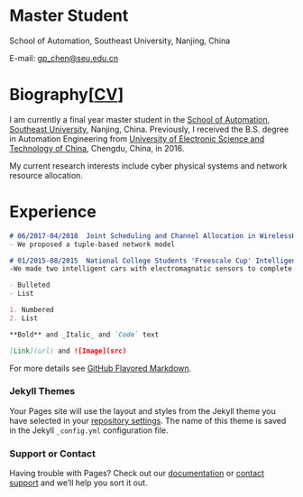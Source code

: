 # Master Student
 School of Automation, Southeast University, Nanjing, China
 
 E-mail: gp_chen@seu.edu.cn

# Biography[[CV](CV_Chen.pdf)]
 I am currently a final year master student in the [School of Automation](http://automation.seu.edu.cn/), [Southeast University](http://www.seu.edu.cn/), Nanjing, China. Previously, I received the B.S. degree in Automation Engineering from [University of Electronic Science and Technology of China](https://www.uestc.edu.cn/), Chengdu, China, in 2016. 
 
 My current research interests include cyber physical systems and network resource allocation.

# Experience
```markdown
# 06/2017-04/2018  Joint Scheduling and Channel Allocation in WirelessHART Networks
- We proposed a tuple-based network model

# 01/2015-08/2015  National College Students 'Freescale Cup' Intelligent Car Competition
-We made two intelligent cars with electromagnatic sensors to complete line-tracing tasks.

- Bulleted
- List

1. Numbered
2. List

**Bold** and _Italic_ and `Code` text

[Link](url) and ![Image](src)
```

For more details see [GitHub Flavored Markdown](https://guides.github.com/features/mastering-markdown/).

### Jekyll Themes

Your Pages site will use the layout and styles from the Jekyll theme you have selected in your [repository settings](https://github.com/GP-Chen/GongpuChen.github-com/settings). The name of this theme is saved in the Jekyll `_config.yml` configuration file.

### Support or Contact

Having trouble with Pages? Check out our [documentation](https://help.github.com/categories/github-pages-basics/) or [contact support](https://github.com/contact) and we’ll help you sort it out.
